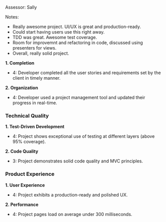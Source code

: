 Assessor: Sally

Notes:
* Really awesome project. UI/UX is great and production-ready.
* Could start having users use this right away.
* TDD was great. Awesome test coverage.
* Room for improvemnt and refactoring in code, discussed
using presenters for views.
* Overall, really solid project.

**1. Completion**

* 4: Developer completed all the user stories and requirements set by the client in timely manner.

**2. Organization**

* 4: Developer used a project management tool and updated their progress in real-time.

### Technical Quality

**1. Test-Driven Development**

* 4: Project shows exceptional use of testing at different layers (above 95% coverage).

**2. Code Quality**

* 3: Project demonstrates solid code quality and MVC principles.

### Product Experience

**1. User Experience**

* 4: Project exhibits a production-ready and polished UX.

**2. Performance**

* 4: Project pages load on average under 300 milliseconds.
